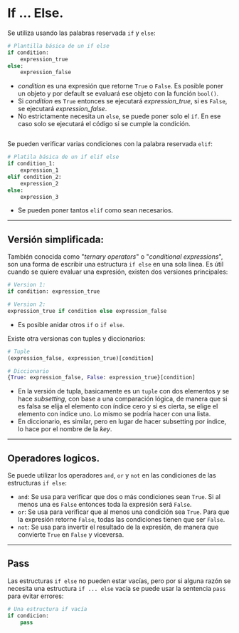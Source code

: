# If ... Else.

Se utiliza usando las palabras reservada `if` y `else`:
```python
# Plantilla básica de un if else
if condition:
    expression_true
else:
    expression_false
```
- _condition_ es una expresión que retorne `True` o `False`. Es posible poner un objeto y por default se evaluará ese objeto con la función `bool()`.
- Si _condition_ es `True` entonces se ejecutará _expression_true_, si es `False`, se ejecutará _expression_false_.
- No estrictamente necesita un `else`, se puede poner solo el `if`. En ese caso solo se ejecutará el código si se cumple la condición.

```{warning} Es muy importante que se respete la indentación, esa es la forma como Python determina qué parte del código forma parte de cada bloque de la estructura. Los dos puntos indican el inicio de un bloque que debe de estar indentado.
```

Se pueden verificar varias condiciones con la palabra reservada `elif`:
```python
# Platila básica de un if elif else
if condition_1:
    expression_1
elif condition_2:
    expression_2
else:
    expression_3
```
- Se pueden poner tantos `elif` como sean necesarios.

---
## Versión simplificada:

También conocida como "_ternary operators_" o "_conditional expressions_", son una forma de escribir una estructura `if else` en una sola línea. Es útil cuando se quiere evaluar una expresión, existen dos versiones principales:
```python
# Version 1:
if condition: expression_true

# Version 2:
expression_true if condition else expression_false
```
- Es posible anidar otros `if` o `if else`.

Existe otra versionas con tuples y diccionarios:
```python
# Tuple
(expression_false, expression_true)[condition]

# Diccionario
{True: expression_false, False: expression_true}[condition]
```
- En la versión de tupla, basicamente es un `tuple` con dos elementos y se hace _subsetting_, con base a una comparación lógica, de manera que si es falsa se elija el elemento con índice cero y si es cierta, se elige el elemento con índice uno. Lo mismo se podría hacer con una lista.
- En diccionario, es similar, pero en lugar de hacer subsetting por índice, lo hace por el nombre de la _key_.

---
## Operadores logicos.

Se puede utilizar los operadores `and`, `or` y `not` en las condiciones de las estructuras `if else`:
- `and`: Se usa para verificar que dos o más condiciones sean `True`. Si al menos una es `False` entonces toda la expresión será `False`.
- `or`: Se usa para verificar que al menos una condición sea `True`. Para que la expresión retorne `False`, todas las condiciones tienen que ser `False`.
- `not`: Se usa para invertir el resultado de la expresión, de manera que convierte `True` en `False` y viceversa.

---
## Pass
Las estructuras `if else` no pueden estar vacías, pero por si alguna razón se necesita una estructura `if ... else` vacía se puede usar la sentencia `pass` para evitar errores:
```python
# Una estructura if vacía
if condicion:
    pass
```